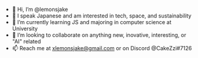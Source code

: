 - 👋 Hi, I’m @lemonsjake
- 👀 I speak Japanese and am interested in tech, space, and sustainability
- 🌱 I’m currently learning JS and majoring in computer science at University
- 💞️ I’m looking to collaborate on anything new, inovative, interesting, or "AI" related
- 📫 Reach me at xlemonsjake@gmail.com or on Discord @CakeZzi#7126

<!---
lemonsjake/lemonsjake is a ✨ special ✨ repository because its `README.md` (this file) appears on your GitHub profile.
You can click the Preview link to take a look at your changes.
--->
